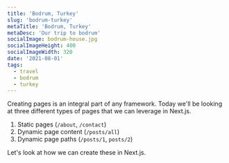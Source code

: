 ```yaml
---
title: 'Bodrum, Turkey'
slug: 'bodrum-turkey'
metaTitle: 'Bodrum, Turkey'
metaDesc: 'Our trip to bodrum'
socialImage: bodrum-house.jpg
socialImageHeight: 400
socialImageWidth: 320
date: '2021-08-01'
tags:
  - travel
  - bodrum
  - turkey
---
```


Creating pages is an integral part of any framework. Today we'll be looking at three different types of pages that we can leverage in Next.js.

1. Static pages (`/about`, `/contact`)
2. Dynamic page content (`/posts/all`)
3. Dynamic page paths (`/posts/1`, `posts/2`)

Let's look at how we can create these in Next.js.
